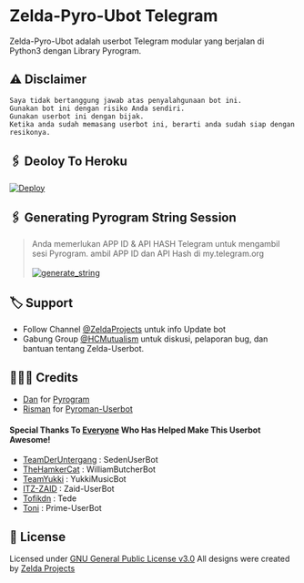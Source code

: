 # Zelda-Pyro-Ubot Telegram

Zelda-Pyro-Ubot adalah userbot Telegram modular yang berjalan di Python3 dengan Library Pyrogram.
## ⚠️ Disclaimer

```
Saya tidak bertanggung jawab atas penyalahgunaan bot ini.
Gunakan bot ini dengan risiko Anda sendiri.
Gunakan userbot ini dengan bijak.
Ketika anda sudah memasang userbot ini, berarti anda sudah siap dengan resikonya.
```
## 🖇 Deoloy To Heroku
[![Deploy](https://www.herokucdn.com/deploy/button.svg)](https://heroku.com/deploy?template=https://github.com/nmiabdfhmy/Zelda-Pyro-Ubot)

## 🖇 Generating Pyrogram String Session
> Anda memerlukan APP ID & API HASH Telegram untuk mengambil sesi Pyrogram. ambil APP ID dan API Hash di my.telegram.org
<br><br><a href="https://replit.com/@fhmyngrh/Zelda-String-Session"><img src="https://img.shields.io/badge/RUN-Get__String-red?style=for-the-badge&logo=repl.it" alt="generate_string" /></a>

## 🏷 Support

- Follow Channel [@ZeldaProjects](https://t.me/ZeldaProjects) untuk info Update bot 
- Gabung Group [@HCMutualism](https://t.me/HCMutualism) untuk diskusi, pelaporan bug, dan bantuan tentang Zelda-Userbot.

## 👨🏻‍💻 Credits
-  [Dan](https://github.com/delivrance) for [Pyrogram](https://github.com/pyrogram/pyrogram)
-  [Risman](https://github.com/mrismanaziz) for [Pyroman-Userbot](https://github.com/mrismanaziz/PyroMan-Userbot)

#### Special Thanks To [Everyone](https://github.com/nmiabdfhmy/Zelda-Ubot/graphs/contributors) Who Has Helped Make This Userbot Awesome!
-  [TeamDerUntergang](https://github.com/TeamDerUntergang/Telegram-SedenUserBot) : SedenUserBot
-  [TheHamkerCat](https://github.com/TheHamkerCat/WilliamButcherBot) : WilliamButcherBot
-  [TeamYukki](https://github.com/TeamYukki/YukkiMusicBot) : YukkiMusicBot
-  [ITZ-ZAID](https://github.com/ITZ-ZAID) : Zaid-UserBot
-  [Tofikdn](https://github.com/tofikdn) : Tede
-  [Toni](https://github.com/Toni880) : Prime-UserBot

## 📑 License
Licensed under [GNU General Public License v3.0](https://github.com/nmiabdfhmy/Zelda-Ubot/blob/Man-Userbot/LICENSE) All designs were created by [Zelda Projects](https://github.com/nmiabdfhmy)
